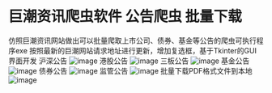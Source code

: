 # 巨潮资讯爬虫软件 公告爬虫 批量下载
仿照巨潮资讯网站做出可以批量爬取上市公司、债券、基金等公告的爬虫可执行程序exe
按照最新的巨潮网站请求地址进行更新，增加复选框，基于Tkinter的GUI界面开发
沪深公告
![image](https://user-images.githubusercontent.com/39817985/134450112-83aae35d-e334-4ae8-80f5-1ac5487d7605.png)
港股公告
![image](https://user-images.githubusercontent.com/39817985/134450076-27433a98-1554-4e38-bdd0-d2347de9c82b.png)
三板公告
![image](https://user-images.githubusercontent.com/39817985/134450189-30a2d70a-c7c6-41b8-9d41-809b537f0804.png)
基金公告
![image](https://user-images.githubusercontent.com/39817985/134450212-6241b962-1b0a-4264-a67f-d993d3d012d0.png)
债券公告
![image](https://user-images.githubusercontent.com/39817985/134450240-9aadd500-b801-4973-a1cf-ed4ec85e3e2d.png)
监管公告
![image](https://user-images.githubusercontent.com/39817985/134450263-096e37b5-f6ee-4c36-96d9-10a9f8b8ef66.png)
批量下载PDF格式文件到本地
![image](https://user-images.githubusercontent.com/39817985/134450283-11ae8bc0-906d-4dc3-ba51-11853b36be6f.png)

